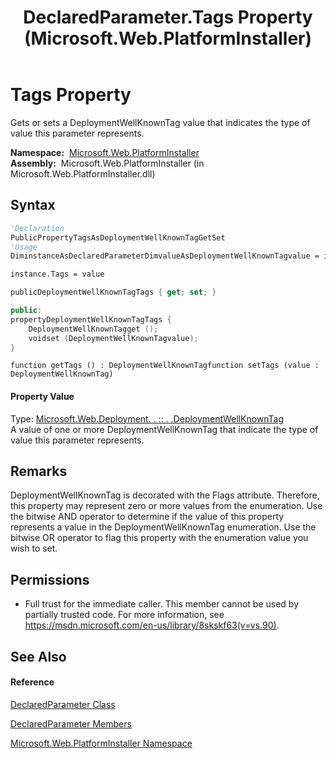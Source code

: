 ﻿---
title: DeclaredParameter.Tags Property  (Microsoft.Web.PlatformInstaller)
TOCTitle: Tags Property
ms:assetid: P:Microsoft.Web.PlatformInstaller.DeclaredParameter.Tags
ms:mtpsurl: https://msdn.microsoft.com/en-us/library/microsoft.web.platforminstaller.declaredparameter.tags(v=VS.90)
ms:contentKeyID: 22049557
ms.date: 05/02/2012
mtps_version: v=VS.90
f1_keywords:
- Microsoft.Web.PlatformInstaller.DeclaredParameter.Tags
- Microsoft.Web.PlatformInstaller.DeclaredParameter.get_Tags
- Microsoft.Web.PlatformInstaller.DeclaredParameter.set_Tags
dev_langs:
- CSharp
- JScript
- VB
- c++
api_location:
- Microsoft.Web.PlatformInstaller.dll
api_name:
- Microsoft.Web.PlatformInstaller.DeclaredParameter.get_Tags
- Microsoft.Web.PlatformInstaller.DeclaredParameter.set_Tags
- Microsoft.Web.PlatformInstaller.DeclaredParameter.Tags
api_type:
- Managed
topic_type:
- apiref
- kbSyntax
product_family_name: VS
ROBOTS: INDEX,FOLLOW
---

# Tags Property

Gets or sets a DeploymentWellKnownTag value that indicates the type of value this parameter represents.

**Namespace:**  [Microsoft.Web.PlatformInstaller](microsoft-web-platforminstaller-namespace.md)  
**Assembly:**  Microsoft.Web.PlatformInstaller (in Microsoft.Web.PlatformInstaller.dll)

## Syntax

``` vb
'Declaration
PublicPropertyTagsAsDeploymentWellKnownTagGetSet
'Usage
DiminstanceAsDeclaredParameterDimvalueAsDeploymentWellKnownTagvalue = instance.Tags

instance.Tags = value
```

``` csharp
publicDeploymentWellKnownTagTags { get; set; }
```

``` c++
public:
propertyDeploymentWellKnownTagTags {
    DeploymentWellKnownTagget ();
    voidset (DeploymentWellKnownTagvalue);
}
```

``` jscript
function getTags () : DeploymentWellKnownTagfunction setTags (value : DeploymentWellKnownTag)
```

#### Property Value

Type: [Microsoft.Web.Deployment. . :: . .DeploymentWellKnownTag](deploymentwellknowntag-enumeration-microsoft-web-deployment.md)  
A value of one or more DeploymentWellKnownTag that indicate the type of value this parameter represents.  

## Remarks

DeploymentWellKnownTag is decorated with the Flags attribute. Therefore, this property may represent zero or more values from the enumeration. Use the bitwise AND operator to determine if the value of this property represents a value in the DeploymentWellKnownTag enumeration. Use the bitwise OR operator to flag this property with the enumeration value you wish to set.

## Permissions

  - Full trust for the immediate caller. This member cannot be used by partially trusted code. For more information, see <https://msdn.microsoft.com/en-us/library/8skskf63(v=vs.90)>.

## See Also

#### Reference

[DeclaredParameter Class](declaredparameter-class-microsoft-web-platforminstaller.md)

[DeclaredParameter Members](declaredparameter-members-microsoft-web-platforminstaller.md)

[Microsoft.Web.PlatformInstaller Namespace](microsoft-web-platforminstaller-namespace.md)

